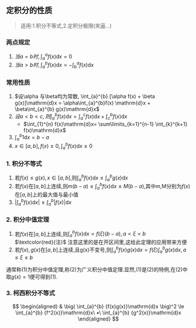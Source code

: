 ## 定积分的性质

> 适用:1.积分不等式,2.定积分极限(夹逼...)

### 两点规定

1. $当a= b时, \int_{a}^{a} f(x)\mathrm{d}x = 0$
2. $当a> b时, \int_{a}^{b} f(x)\mathrm{d}x = - \int_{b}^{a} f(x)\mathrm{d}x$

### 常用性质

1. $设\alpha 与\beta均为常数, \int_{a}^{b} [\alpha f(x) + \beta g(x)]\mathrm{d}x = \alpha\int_{a}^{b}f(x) \mathrm{d}x + \beta\int_{a}^{b} g(x)\mathrm{d}x$
2. $设a< b< c, 则\int_{a}^{b} f(x) \mathrm{d}x =\int_{a}^{c} f(x)\mathrm{d}x+ \int_{c}^{b} f(x)\mathrm{d}x$<BR>
   - $\int_{1}^{n} f(x)\mathrm{d}x= \sum\limits_{k=1}^{n-1} \int_{k}^{k+1} f(x)\mathrm{d}x$
3. $\int_{a}^{b} 1\mathrm{d}x= b-a$
4. $x \in [a,b], f(x) \geqslant 0, \int_{a}^{b} f(x)\mathrm{d}x \geqslant 0$

### 1. 积分不等式

1. 若$f(x)\le g(x),x\in[a,b]$,则$\int_a^bf(x)\mathrm{d}x\le \int_a^bg(x)\mathrm{d}x$
2. 若$f(x)$在$[a, b]$上连续,则$m(b-a)\le \int_a^bf(x)\mathrm{d}x\le M(b-a)$,其中m,M分别为$f(x)$在$[a, b]$上的最大值与最小值
3. $|\int_a^b f(x)\mathrm{d}x|\le \int_a^b|f(x)|\mathrm{d}x$

### 2. 积分中值定理

1. 若$f(x)$在$[a,b]$上连续,则$\int_a^bf(x)\mathrm{d}x=f(\xi)(b-a), a< \xi< b$  
   $\textcolor{red}{注}$ 注意这里的是在开区间里,这给此定理的应用带来方便
2. 若$f(x), g(x)$在$[a,b]$上连续,且g(x)不变号,则$\int_a^b f(x)g(x)\mathrm{d}x=f(\xi)\int_a^bg(x)\mathrm{d}x, a\le \xi \le b$

通常称(1)为积分中值定理,称(2)为广义积分中值定理.显然,(1)是(2)的特例,在(2)中取$g(x)=1$便可得到(1).

### 3. 柯西积分不等式

$$
\begin{aligned}
& \big( \int_{a}^{b} {f(x)g(x)}\mathrm{d}x \big)^2 \le \int_{a}^{b} {f^2(x)}\mathrm{d}x\ •\ \int_{a}^{b} {g^2(x)}\mathrm{d}x
\end{aligned}
$$
